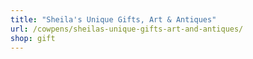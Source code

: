 ```yaml
---
title: "Sheila's Unique Gifts, Art & Antiques"
url: /cowpens/sheilas-unique-gifts-art-and-antiques/
shop: gift
---
```

